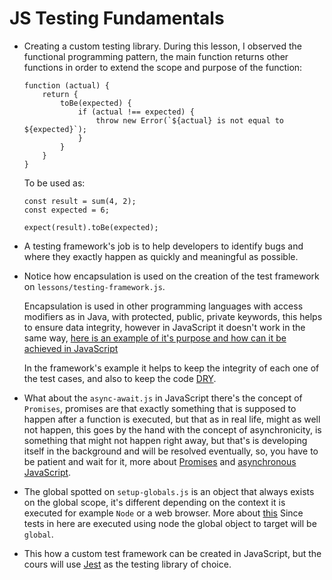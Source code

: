 # JS Testing Fundamentals

- Creating a custom testing library. During this lesson, I observed the functional programming pattern, the main function returns other functions in order to extend the scope and purpose of the function:

    ```
    function (actual) {
        return {
            toBe(expected) {
                if (actual !== expected) {
                    throw new Error(`${actual} is not equal to ${expected}`);
                }
            }
        }
    }
    ```

    To be used as:

    ```
    const result = sum(4, 2);
    const expected = 6;

    expect(result).toBe(expected);
    ```

- A testing framework's job is to help developers to identify bugs and where they exactly happen as quickly and meaningful as possible.

- Notice how encapsulation is used on the creation of the test framework on `lessons/testing-framework.js`.

    Encapsulation is used in other programming languages with access modifiers as in Java, with protected, public, private keywords, this helps to ensure data integrity, however in JavaScript it doesn't work in the same way, [here is an example of it's purpose and how can it be achieved in JavaScript](https://www.intertech.com/Blog/encapsulation-in-javascript/)

    In the framework's example it helps to keep the integrity of each one of the test cases, and also to keep the code [DRY](https://en.wikipedia.org/wiki/Don%27t_repeat_yourself).

- What about the `async-await.js` in JavaScript there's the concept of `Promises`, promises are that exactly something that is supposed to happen after a function is executed, but that as in real life, might as well not happen, this goes by the hand with the concept of asynchronicity, is something that might not happen right away, but that's is developing itself in the background and will be resolved eventually, so, you have to be patient and wait for it, more about [Promises](https://developer.mozilla.org/en-US/docs/Web/JavaScript/Reference/Global_Objects/Promise) and [asynchronous JavaScript](https://developer.mozilla.org/en-US/docs/Web/JavaScript/Reference/Statements/async_function).

- The global spotted on `setup-globals.js` is an object that always exists on the global scope, it's different depending on the context it is executed for example `Node` or a web browser. More about [this](https://developer.mozilla.org/en-US/docs/Glossary/Global_object) Since tests in here are executed using node the global object to target will be `global`.

- This how a custom test framework can be created in JavaScript, but the cours will use [Jest](https://jestjs.io/) as the testing library of choice.

